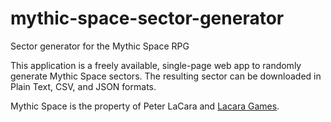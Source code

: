 # mythic-space-sector-generator

Sector generator for the Mythic Space RPG

This application is a freely available, single-page web app to randomly generate Mythic Space sectors. The resulting sector can be downloaded in Plain Text, CSV, and JSON formats.

Mythic Space is the property of Peter LaCara and [Lacara Games](https://lacara-games.itch.io/).
